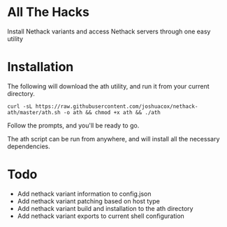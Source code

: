 
# All The Hacks
Install Nethack variants and access Nethack servers through one easy utility

# Installation 

The following will download the ath utility, and run it from your current directory.

`curl -sL https://raw.githubusercontent.com/joshuacox/nethack-ath/master/ath.sh -o ath && chmod +x ath && ./ath`

Follow the prompts, and you'll be ready to go.

The ath script can be run from anywhere, and will install all the necessary dependencies.

# Todo 

* Add nethack variant information to config.json
* Add nethack variant patching based on host type
* Add nethack variant build and installation to the ath directory
* Add nethack variant exports to current shell configuration

